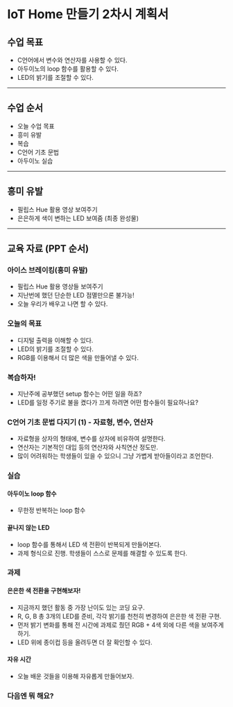 
# IoT Home 만들기 2차시 계획서

## 수업 목표

* C언어에서 변수와 연산자를 사용할 수 있다.
* 아두이노의 loop 함수를 활용할 수 있다.
* LED의 밝기를 조절할 수 있다.

---

## 수업 순서

* 오늘 수업 목표
* 흥미 유발
* 복습
* C언어 기초 문법
* 아두이노 실습

---

## 흥미 유발

* 필립스 Hue 활용 영상 보여주기
* 은은하게 색이 변하는 LED 보여줌 (최종 완성물)

---

## 교육 자료 (PPT 순서)

### 아이스 브레이킹(흥미 유발)

* 필립스 Hue 활용 영상들 보여주기
* 지난번에 했던 단순한 LED 점멸만으론 불가능!
* 오늘 우리가 배우고 나면 할 수 있다.

### 오늘의 목표

* 디지털 출력을 이해할 수 있다.
* LED의 밝기를 조절할 수 있다.
* RGB를 이용해서 더 많은 색을 만들어낼 수 있다.

### 복습하자!

* 지난주에 공부했던 setup 함수는 어떤 일을 하죠?
* LED를 일정 주기로 불을 켰다가 끄게 하려면 어떤 함수들이 필요하나요?

### C언어 기초 문법 다지기 (1) - 자료형, 변수, 연산자

* 자료형을 상자의 형태에, 변수를 상자에 비유하여 설명한다.
* 연산자는 기본적인 대입 등의 연산자와 사칙연산 정도만.
* 많이 어려워하는 학생들이 있을 수 있으니 그냥 가볍게 받아들이라고 조언한다.

### 실습

#### 아두이노 loop 함수

* 무한정 반복하는 loop 함수

#### 끝나지 않는 LED

* loop 함수를 통해서 LED 색 전환이 반복되게 만들어본다.
* 과제 형식으로 진행. 학생들이 스스로 문제를 해결할 수 있도록 한다.

### 과제

#### 은은한 색 전환을 구현해보자! 

* 지금까지 했던 활동 중 가장 난이도 있는 코딩 요구.
* R, G, B 총 3개의 LED를 준비, 각각 밝기를 천천히 변경하여 은은한 색 전환 구현.
* 먼저 밝기 변화를 통해 전 시간에 과제로 줬던 RGB + 4색 외에 다른 색을 보여주게 하기.
* LED 위에 종이컵 등을 올려두면 더 잘 확인할 수 있다.

#### 자유 시간

* 오늘 배운 것들을 이용해 자유롭게 만들어보자.

### 다음엔 뭐 해요?

